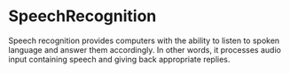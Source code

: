 # SpeechRecognition
Speech recognition provides computers with the ability to listen to spoken language and answer them accordingly. In other words, it processes audio input containing speech and giving back appropriate replies.
